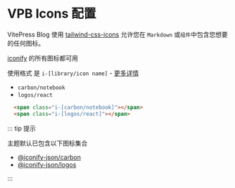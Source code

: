 # VPB Icons 配置

VitePress Blog 使用 [tailwind-css-icons](https://github.com/jcamp-code/tailwindcss-plugin-icons) 允许您在 `Markdown` 或`组件`中包含您想要的任何图标。

[iconify](https://iconify.design) 的所有图标都可用



使用格式 是 `i-[library/icon name]` - [更多详情](https://github.com/jcamp-code/tailwindcss-plugin-icons#readme)


- `carbon/notebook` <span class="i-[carbon/notebook]"></span>
- `logos/react` <span class="i-[logos/react]"></span>

```html
  <span class="i-[carbon/notebook]"></span>
  <span class="i-[logos/react]"></span>
```

::: tip 提示

主题默认已包含以下图标集合

- [@iconify-json/carbon](https://icon-sets.iconify.design/carbon/)
- [@iconify-json/logos](https://icon-sets.iconify.design/logos/vue/)

:::
